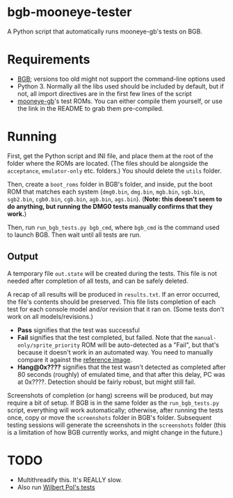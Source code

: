 # bgb-mooneye-tester
A Python script that automatically runs mooneye-gb's tests on BGB.

# Requirements
- [BGB](http://bgb.bircd.org); versions too old might not support the command-line options used
- Python 3. Normally all the libs used should be included by default, but if not, all import directives are in the first few lines of the script
- [mooneye-gb](https://github.com/Gekkio/mooneye-gb)'s test ROMs. You can either compile them yourself, or use the link in the README to grab them pre-compiled.

# Running
First, get the Python script and INI file, and place them at the root of the folder where the ROMs are located. (The files should be alongside the `acceptance`, `emulator-only` etc. folders.) You should delete the `utils` folder.

Then, create a `boot_roms` folder in BGB's folder, and inside, put the boot ROM that matches each system (`dmg0.bin`, `dmg.bin`, `mgb.bin`, `sgb.bin`, `sgb2.bin`, `cgb0.bin`, `cgb.bin`, `agb.bin`, `ags.bin`). (**Note: this doesn't seem to do anything, but running the DMG0 tests manually confirms that they work.**)

Then, run `run_bgb_tests.py bgb_cmd`, where `bgb_cmd` is the command used to launch BGB. Then wait until all tests are run.

## Output
A temporary file `out.state` will be created during the tests. This file is not needed after completion of all tests, and can be safely deleted.

A recap of all results will be produced in `results.txt`. If an error occurred, the file's contents should be preserved. This file lists completion of each test for each console model and/or revision that it ran on. (Some tests don't work on all models/revisions.)
- **Pass** signifies that the test was successful
- **Fail** signifies that the test completed, but failed. Note that the `manual-only/sprite_priority` ROM will be auto-detected as a "Fail", but that's because it doesn't work in an automated way. You need to manually compare it against the [reference image](https://github.com/Gekkio/mooneye-gb/blob/master/tests/manual-only/sprite_priority-expected.png).
- **Hang@0x????** signifies that the test wasn't detected as completed after 80 seconds (roughly) of emulated time, and that after this delay, PC was at 0x????. Detection should be fairly robust, but might still fail.

Screenshots of completion (or hang) screens will be produced, but may require a bit of setup. If BGB is in the same folder as the `run_bgb_tests.py` script, everything will work automatically; otherwise, after running the tests once, copy or move the `screenshots` folder in BGB's folder. Subsequent testing sessions will generate the screenshots in the `screenshots` folder (this is a limitation of how BGB currently works, and might change in the future.)


# TODO

- Multithreadify this. It's REALLY slow.
- Also run [Wilbert Pol's tests](https://github.com/wilbertpol/mooneye-gb)

